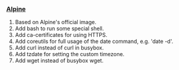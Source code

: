 ### [Alpine](https://github.com/zhuwenbing/dockerfiles/blob/master/alpine/Dockerfile)
1. Based on Alpine's official image.
1. Add bash to run some special shell.
1. Add ca-certificates for using HTTPS.
1. Add coreutils for full usage of the date command, e.g. 'date -d'.
1. Add curl instead of curl in busybox.
1. Add tzdate for setting the custom timezone.
1. Add wget instead of busybox wget.
